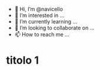 - 👋 Hi, I’m @navicello
- 👀 I’m interested in ...
- 🌱 I’m currently learning ...
- 💞️ I’m looking to collaborate on ...
- 📫 How to reach me ...

<!---
navicello/navicello is a ✨ special ✨ repository because its `README.md` (this file) appears on your GitHub profile.
You can click the Preview link to take a look at your changes.
--->
titolo 1
====
~~~strike~~~
